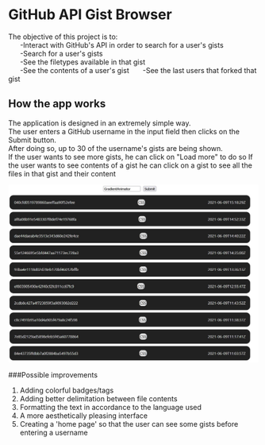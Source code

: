 # GitHub API Gist Browser

The objective of this project is to:  
&nbsp;&nbsp;&nbsp;&nbsp;&nbsp;&nbsp;-Interact with GitHub's API in order to search for a user's gists  
&nbsp;&nbsp;&nbsp;&nbsp;&nbsp;&nbsp;-Search for a user's gists  
&nbsp;&nbsp;&nbsp;&nbsp;&nbsp;&nbsp;-See the filetypes available in that gist  
&nbsp;&nbsp;&nbsp;&nbsp;&nbsp;&nbsp;-See the contents of a user's gist
&nbsp;&nbsp;&nbsp;&nbsp;&nbsp;&nbsp;-See the last users that forked that gist  

## How the app works

The application is designed in an extremely simple way.  
The user enters a GitHub username in the input field then clicks on the Submit button.  
After doing so, up to 30 of the username's gists are being shown.  
If the user wants to see more gists, he can click on "Load more" to do so
If the user wants to see contents of a gist he can click on a gist to see all the files in that gist and their content

![Screenshot of the app](./public/screenshot.jpg?raw=true "Generic screenshot")

###Possible improvements

1. Adding colorful badges/tags
2. Adding better delimitation between file contents
3. Formatting the text in accordance to the language used
4. A more aesthetically pleasing interface
5. Creating a 'home page' so that the user can see some gists before entering a username